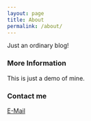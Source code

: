 ```yaml
---
layout: page
title: About
permalink: /about/
---
```

Just an ordinary blog!

### More Information

This is just a demo of mine.

### Contact me

[E-Mail](mailto:kunalprashant77@gmail.com)
